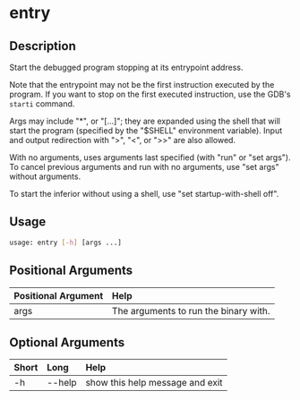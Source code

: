 <!-- THIS PART OF THIS FILE IS AUTOGENERATED. DO NOT MODIFY IT. See scripts/generate_docs.sh -->




# entry

## Description


Start the debugged program stopping at its entrypoint address.

Note that the entrypoint may not be the first instruction executed
by the program. If you want to stop on the first executed instruction,
use the GDB's `starti` command.

Args may include "*", or "[...]"; they are expanded using the
shell that will start the program (specified by the "$SHELL" environment
variable).  Input and output redirection with ">", "<", or ">>"
are also allowed.

With no arguments, uses arguments last specified (with "run" or
"set args").  To cancel previous arguments and run with no arguments,
use "set args" without arguments.

To start the inferior without using a shell, use "set startup-with-shell off".
## Usage


```bash
usage: entry [-h] [args ...]

```
## Positional Arguments

|Positional Argument|Help|
| :--- | :--- |
|args|The arguments to run the binary with.|

## Optional Arguments

|Short|Long|Help|
| :--- | :--- | :--- |
|-h|--help|show this help message and exit|

<!-- END OF AUTOGENERATED PART. Do not modify this line or the line below, they mark the end of the auto-generated part of the file. If you want to extend the documentation in a way which cannot easily be done by adding to the command help description, write below the following line. -->
<!-- ------------\>8---- ----\>8---- ----\>8------------ -->
